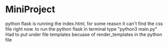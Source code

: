 MiniProject
===

python flask is running the index.html, for some reason it can't find the css file right now.
to run the python flask in terminal type "python3 main.py"
Had to put under file templates becuase of render_templates in the python file
